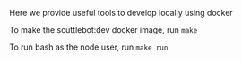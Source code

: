 Here we provide useful tools to develop locally using docker

To make the scuttlebot:dev docker image, run `make`

To run bash as the node user, run `make run`
